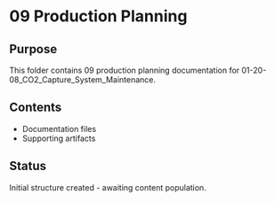 # 09 Production Planning

## Purpose
This folder contains 09 production planning documentation for 01-20-08_CO2_Capture_System_Maintenance.

## Contents
- Documentation files
- Supporting artifacts

## Status
Initial structure created - awaiting content population.
